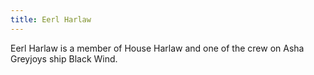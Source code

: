 ```yaml
---
title: Eerl Harlaw
---
```


Eerl Harlaw is a member of House Harlaw and one of the crew on Asha Greyjoys ship Black Wind.


